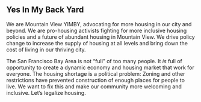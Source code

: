 ## Yes In My Back Yard

We are Mountain View YIMBY, advocating for more housing in our city and beyond. We are pro-housing activists fighting for more inclusive housing policies and a future of abundant housing in Mountain View. We drive policy change to increase the supply of housing at all levels and bring down the cost of living in our thriving city.  

The San Francisco Bay Area is not “full” of too many people. It _is_ full of opportunity to create a dynamic economy and housing market that work for everyone. The housing shortage is a political problem: 
Zoning and other restrictions have prevented construction of enough places for people to live.  We want to fix this and make our community more welcoming and inclusive. Let’s legalize housing.

